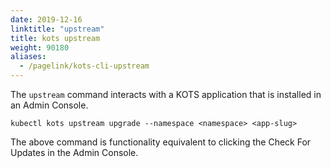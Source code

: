 ```yaml
---
date: 2019-12-16
linktitle: "upstream"
title: kots upstream
weight: 90180
aliases: 
  - /pagelink/kots-cli-upstream
---
```


The `upstream` command interacts with a KOTS application that is installed in an Admin Console.

```shell
kubectl kots upstream upgrade --namespace <namespace> <app-slug>
```

The above command is functionality equivalent to clicking the Check For Updates in the Admin Console.
